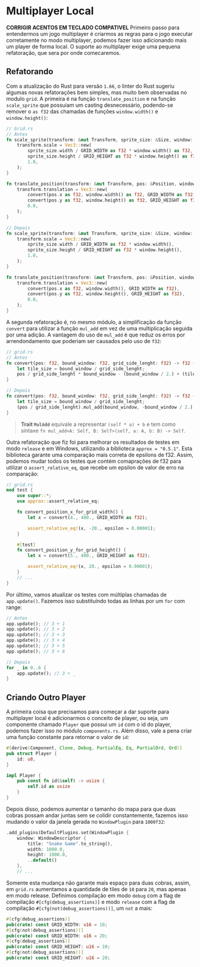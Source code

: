 # Multiplayer Local

**CORRIGIR ACENTOS EM TECLADO COMPATIVEL**
Primeiro passo para entendermos um jogo multiplayer é criarmos as regras para o jogo executar corretamente no modo multiplayer, podemos fazer isso adicionando mais um player de forma local. O suporte ao multiplayer exige uma pequena refatoração, que sera por onde comecaremos.

## Refatorando

Com a atualização do Rust para versão `1.66`, o linter do Rust sugeriu algumas novas refatorações bem simples, mas muito bem observadas no modulo `grid`. A primeira é na função `translate_position` e na função `scale_sprite` que possuiam um casting desnecessário, podendo-se remover o `as f32` das chamadas de funções `window.width()` e `window.height()`:

```rs
// Grid.rs
// Antes
fn scale_sprite(transform: &mut Transform, sprite_size: &Size, window: &Window) {
    transform.scale = Vec3::new(
        sprite_size.width / GRID_WIDTH as f32 * window.width() as f32,
        sprite_size.height / GRID_HEIGHT as f32 * window.height() as f32,
        1.0,
    );
}

fn translate_position(transform: &mut Transform, pos: &Position, window: &Window) {
    transform.translation = Vec3::new(
        convert(pos.x as f32, window.width() as f32, GRID_WIDTH as f32),
        convert(pos.y as f32, window.height() as f32, GRID_HEIGHT as f32),
        0.0,
    );
}

// Depois
fn scale_sprite(transform: &mut Transform, sprite_size: &Size, window: &Window) {
    transform.scale = Vec3::new(
        sprite_size.width / GRID_WIDTH as f32 * window.width(),
        sprite_size.height / GRID_HEIGHT as f32 * window.height(),
        1.0,
    );
}

fn translate_position(transform: &mut Transform, pos: &Position, window: &Window) {
    transform.translation = Vec3::new(
        convert(pos.x as f32, window.width(), GRID_WIDTH as f32),
        convert(pos.y as f32, window.height(), GRID_HEIGHT as f32),
        0.0,
    );
}
```

A segunda refatoração é, no mesmo módulo, a simplificação da função `convert` para utilizar a função `mul_add` em vez de uma multiplicação seguida por uma adição. A vantagem do uso de `mul_add` é que reduz os erros por arrendondamento que poderiam ser causados pelo uso de `f32`:

```rs
// grid.rs
// Antes
fn convert(pos: f32, bound_window: f32, grid_side_lenght: f32) -> f32 {
    let tile_size = bound_window / grid_side_lenght;
    pos / grid_side_lenght * bound_window - (bound_window / 2.) + (tile_size / 2.)
}

// Depois
fn convert(pos: f32, bound_window: f32, grid_side_lenght: f32) -> f32 {
    let tile_size = bound_window / grid_side_lenght;
    (pos / grid_side_lenght).mul_add(bound_window, -bound_window / 2.) + (tile_size / 2.)
}
```

> **Trait `MulAdd`** equivale a representar `(self * a) + b` e tem como sintaxe `fn mul_add<A: Self, B: Self>(self, a: A, b: B) -> Self`.

Outra refatoração que fiz foi para melhorar os resultados de testes em modo `release`  e em Windows, utilizando a biblioteca `approx = "0.5.1"`. Esta biblioteca garante uma comparação mais correta de epsilons de f32. Assim, podemos mudar todos os testes que contém comaprações de f32 para utilizar o `assert_relative_eq`, que recebe um epsilon de valor de erro na comparação:

```rs
// grid.rs
mod test {
    use super::*;
    use approx::assert_relative_eq;

    fn convert_position_x_for_grid_width() {
        let x = convert(4., 400., GRID_WIDTH as f32);

        assert_relative_eq!(x, -20., epsilon = 0.00001);
    }

    #[test]
    fn convert_position_y_for_grid_height() {
        let x = convert(5., 400., GRID_HEIGHT as f32);

        assert_relative_eq!(x, 20., epsilon = 0.00001);
    }
    // ...
}
```

Por último, vamos atualizar os testes com múltiplas chamadas de `app.update()`. Fazemos isso substituíndo todas as linhas por um `for` com range:
```rs
// Antes
app.update(); // 3 + 1
app.update(); // 3 + 2
app.update(); // 3 + 3
app.update(); // 3 + 4
app.update(); // 3 + 5
app.update(); // 3 + 6

// Depois
for _ in 0..6 {
    app.update(); // 3 + _
}
```

## Criando Outro Player

A primeira coisa que precisamos para começar a dar suporte para multiplayer local é adicionarmos o conceito de player, ou seja, um componente chamado `Player` que possui um `id` com o id do player, podemos fazer isso no módulo `components.rs`. Além disso, vale a pena criar uma função constante para retornar o valor de `id`:

```rs
#[derive(Component, Clone, Debug, PartialEq, Eq, PartialOrd, Ord)]
pub struct Player {
    id: u8,
}

impl Player {
    pub const fn id(&self) -> usize {
        self.id as usize
    }
}
```

Depois disso, podemos aumentar o tamanho do mapa para que duas cobras possam andar juntas sem se colidir constantemente, fazemos isso mudando o valor da janela gerada no `WindowPlugin` para `1000f32`:

```rs
.add_plugins(DefaultPlugins.set(WindowPlugin {
    window: WindowDescriptor {
        title: "Snake Game".to_string(),
        width: 1000.0,
        height: 1000.0,
        ..default()
    },
    // ...
```

Somente esta mudança não garante mais espaço para duas cobras, assim, em `grid.rs` aumentamos a quantidade de tiles de `10` para `20`, mas apenas em modo release. Definimos compilação em modo `debug` com a flag de compilação `#[cfg(debug_assertions)]` e modo `release` com a flag de compilação `#[cfg(not(debug_assertions))]`, um `not` a mais:

```rs
#[cfg(debug_assertions)]
pub(crate) const GRID_WIDTH: u16 = 10;
#[cfg(not(debug_assertions))]
pub(crate) const GRID_WIDTH: u16 = 20;
#[cfg(debug_assertions)]
pub(crate) const GRID_HEIGHT: u16 = 10;
#[cfg(not(debug_assertions))]
pub(crate) const GRID_HEIGHT: u16 = 20;
```